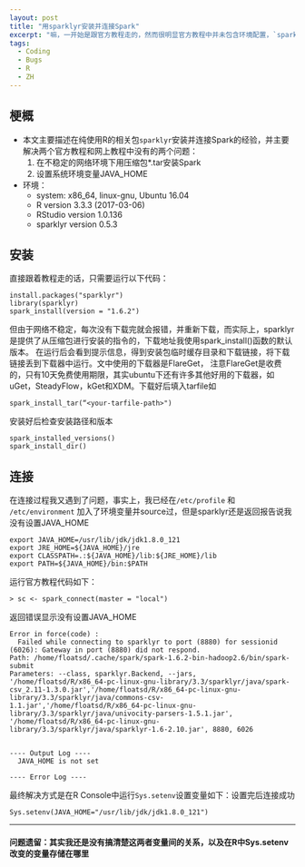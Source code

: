 ```yaml
---
layout: post
title: "用sparklyr安装并连接Spark"
excerpt: "嘛，一开始是跟官方教程走的，然而很明显官方教程中并未包含环境配置，`spark_install`命令也没有对断点传输进行优化"
tags:
  - Coding
  - Bugs
  - R
  - ZH
---
```




## 梗概
- 本文主要描述在纯使用R的相关包`sparklyr`安装并连接Spark的经验，并主要解决两个官方教程和网上教程中没有的两个问题：
  1. 在不稳定的网络环境下用压缩包*.tar安装Spark
  2. 设置系统环境变量JAVA_HOME
- 环境：
  - system: x86_64, linux-gnu, Ubuntu 16.04
  - R version 3.3.3 (2017-03-06)
  - RStudio version 1.0.136
  - sparklyr version 0.5.3

## 安装

直接跟着教程走的话，只需要运行以下代码：
```
install.packages("sparklyr")
library(sparklyr)
spark_install(version = "1.6.2")
```
但由于网络不稳定，每次没有下载完就会报错，并重新下载，而实际上，sparklyr是提供了从压缩包进行安装的指令的，下载地址我使用spark_install()函数的默认版本。
在运行后会看到提示信息，得到安装包临时缓存目录和下载链接，将下载链接丢到下载器中运行。文中使用的下载器是FlareGet，
注意FlareGet是收费的，只有10天免费使用期限，其实ubuntu下还有许多其他好用的下载器，如uGet，SteadyFlow，kGet和XDM。下载好后填入tarfile如
```
spark_install_tar(“<your-tarfile-path>")

```
安装好后检查安装路径和版本
```
spark_installed_versions()
spark_install_dir()
```

## 连接
在连接过程我又遇到了问题，事实上，我已经在`/etc/profile`
和 `/etc/environment` 加入了环境变量并source过，但是sparklyr还是返回报告说我没有设置JAVA_HOME
```
export JAVA_HOME=/usr/lib/jdk/jdk1.8.0_121
export JRE_HOME=${JAVA_HOME}/jre
export CLASSPATH=.:${JAVA_HOME}/lib:${JRE_HOME}/lib
export PATH=${JAVA_HOME}/bin:$PATH
```
运行官方教程代码如下：
```
> sc <- spark_connect(master = "local")
```
返回错误显示没有设置JAVA_HOME
```
Error in force(code) :
  Failed while connecting to sparklyr to port (8880) for sessionid (6026): Gateway in port (8880) did not respond.
Path: /home/floatsd/.cache/spark/spark-1.6.2-bin-hadoop2.6/bin/spark-submit
Parameters: --class, sparklyr.Backend, --jars, '/home/floatsd/R/x86_64-pc-linux-gnu-library/3.3/sparklyr/java/spark-csv_2.11-1.3.0.jar','/home/floatsd/R/x86_64-pc-linux-gnu-library/3.3/sparklyr/java/commons-csv-1.1.jar','/home/floatsd/R/x86_64-pc-linux-gnu-library/3.3/sparklyr/java/univocity-parsers-1.5.1.jar', '/home/floatsd/R/x86_64-pc-linux-gnu-library/3.3/sparklyr/java/sparklyr-1.6-2.10.jar', 8880, 6026


---- Output Log ----
  JAVA_HOME is not set

---- Error Log ----
```

最终解决方式是在R Console中运行`Sys.setenv`设置变量如下：设置完后连接成功
```
Sys.setenv(JAVA_HOME="/usr/lib/jdk/jdk1.8.0_121")
```

-----
#### 问题遗留：其实我还是没有搞清楚这两者变量间的关系，以及在R中Sys.setenv改变的变量存储在哪里
